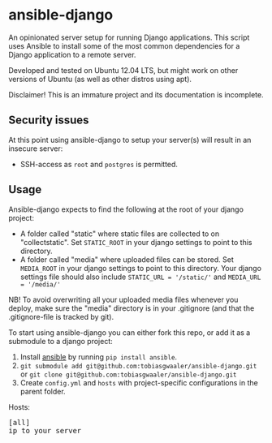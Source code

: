 ansible-django
==============

An opinionated server setup for running Django applications. 
This script uses Ansible to install some of the most common dependencies for a Django application to a remote server.

Developed and tested on Ubuntu 12.04 LTS, but might work on other versions of Ubuntu (as well as other distros using apt).

Disclaimer! This is an immature project and its documentation is incomplete.

## Security issues ##
At this point using ansible-django to setup your server(s) will result in an insecure server:
- SSH-access as ``root`` and ``postgres`` is permitted.

## Usage ##

Ansible-django expects to find the following at the root of your django project:
- A folder called "static" where static files are collected to on "collectstatic". Set ``STATIC_ROOT`` in your django settings to point to this directory.
- A folder called "media" where uploaded files can be stored. Set ``MEDIA_ROOT`` in your django settings to point to this directory.
Your django settings file should also include ``STATIC_URL = '/static/'``
and ``MEDIA_URL = '/media/'``

NB! To avoid overwriting all your uploaded media files whenever you deploy, make sure the "media" directory is in your .gitignore (and that the .gitignore-file is tracked by git).

To start using ansible-django you can either fork this repo, or add it as a submodule to a django project:

1. Install [ansible](http://www.ansibleworks.com/) by running ``pip install ansible``.
2. ``git submodule add git@github.com:tobiasgwaaler/ansible-django.git`` or ``git clone git@github.com:tobiasgwaaler/ansible-django.git``
3. Create ``config.yml`` and ``hosts`` with project-specific configurations in the parent folder.

Hosts:
<pre>[all]
ip to your server</pre>
 





